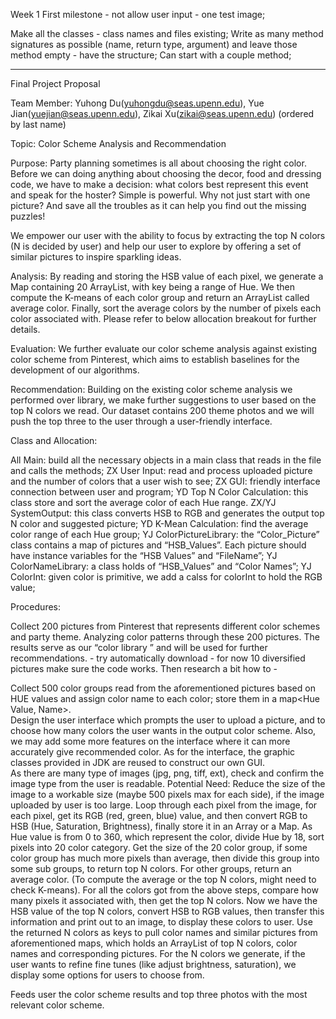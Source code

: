 
Week 1 First milestone - not allow user input - one test image; 

Make all the classes - class names and files existing;
Write as many method signatures as possible (name, return type, argument) and leave those method empty - have the structure;
Can start with a couple method; 

-------------
Final Project Proposal

Team Member: Yuhong Du(yuhongdu@seas.upenn.edu), Yue Jian(yuejian@seas.upenn.edu), Zikai Xu(zikai@seas.upenn.edu) (ordered by last name)

Topic: Color Scheme Analysis and Recommendation

Purpose: Party planning sometimes is all about choosing the right color. Before we can doing anything about choosing the decor, food and dressing code, we have to make a decision: what colors best represent this event and speak for the hoster? Simple is powerful. Why not just start with one picture? And save all the troubles as it can help you find out the missing puzzles! 

We empower our user with the ability to focus by extracting the top N colors (N is decided by user) and help our user to explore by offering a set of similar pictures to inspire sparkling ideas.

Analysis: By reading and storing the HSB value of each pixel, we generate a Map containing 20 ArrayList, with key being a range of Hue.  We then compute the K-means of each color group and return an ArrayList called average color. Finally, sort the average colors by the number of pixels each color associated with. Please refer to below allocation breakout for further details. 

Evaluation: We further evaluate our color scheme analysis against existing color scheme from Pinterest, which aims to establish baselines for the development of our algorithms. 
   
Recommendation: Building on the existing color scheme analysis we performed over library, we make further suggestions to user based on the top N colors we read. Our dataset contains 200 theme photos and we will push the top three to the user through a user-friendly interface. 


Class and Allocation:

All Main: build all the necessary objects in a main class that reads in the file and calls the methods; 
ZX User Input: read and process uploaded picture and the number of colors that a user wish to see; 
ZX GUI:  friendly interface connection between user and program; 
YD Top N Color Calculation: this class store and sort the average color of each Hue range. 
ZX/YJ SystemOutput: this class converts HSB to RGB and generates the output top N color and suggested picture;
YD K-Mean Calculation: find the average color range of each Hue group; 
YJ ColorPictureLibrary: the “Color_Picture” class contains a map of pictures and “HSB_Values”. Each picture should have instance variables for the “HSB Values” and “FileName”; 
YJ ColorNameLibrary: a class holds of “HSB_Values” and “Color Names”;
YJ ColorInt: given color is primitive, we add a calss for colorInt to hold the RGB value;

Procedures: 

Collect 200 pictures from Pinterest that represents different color schemes and party theme. Analyzing color patterns through these 200 pictures. The results serve as our “color library ” and will be used for further recommendations. - try automatically download - for now 10 diversified pictures make sure the code works. Then research a bit how to - 

Collect 500 color groups read from the aforementioned pictures based on HUE values and assign color name to each color; store them in a map<Hue Value, Name>.    
Design the user interface which prompts the user to upload a picture, and to choose how many colors the user wants in the output color scheme. Also, we may add some more features on the interface where it can more accurately give recommended color.
As for the interface, the graphic classes provided in JDK are reused to construct our own GUI.   
As there are many type of images (jpg, png, tiff, ext), check and confirm the image type from the user is readable. 
Potential Need: Reduce the size of the image to a workable size (maybe 500 pixels max for each side), if the image uploaded by user is too large.
Loop through each pixel from the image, for each pixel, get its RGB (red, green, blue) value, and then convert RGB to HSB (Hue, Saturation, Brightness), finally store it in an Array or a Map.
As Hue value is from 0 to 360, which represent the color, divide Hue by 18, sort pixels into 20 color category. Get the size of the 20 color group, if some color group has much more pixels than average, then divide this group into some sub groups, to return top N colors. For other groups, return an average color. (To compute  the average or the top N colors, might need to check K-means). For all the colors got from the above steps, compare how many pixels it associated with, then get the top N colors.
Now we have the HSB value of the top N colors, convert HSB to RGB values, then transfer this information and print out to an image, to display these colors to user. 
Use the returned N colors as keys to pull color names and similar pictures from aforementioned maps, which holds an ArrayList of top N colors, color names and corresponding pictures.
 For the N colors we generate, if the user wants to refine fine tunes (like adjust brightness, saturation), we display some options for users to choose from.

Feeds user the color scheme results and top three photos with the most relevant color scheme.
